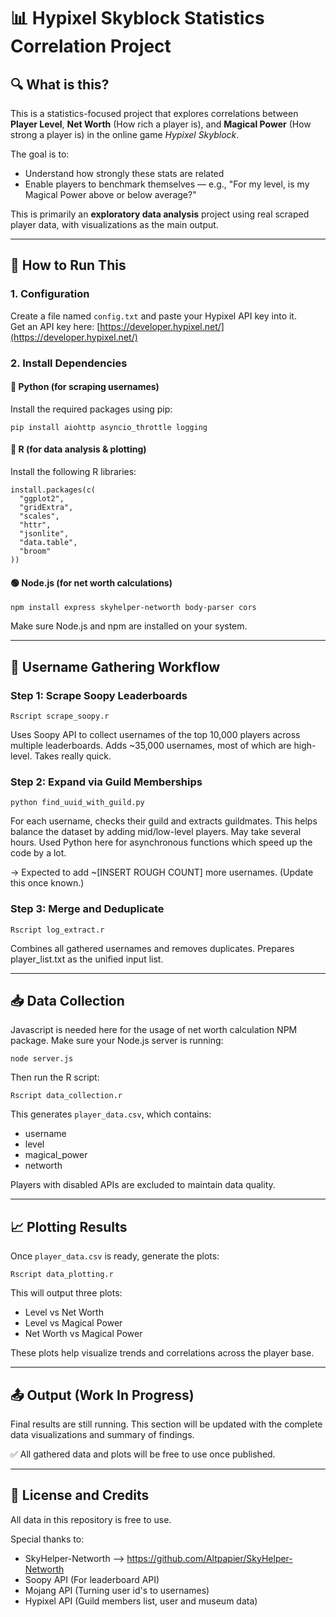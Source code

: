 # 📊 Hypixel Skyblock Statistics Correlation Project

## 🔍 What is this?
This is a statistics-focused project that explores correlations between **Player Level**, **Net Worth** (How rich a player is), and **Magical Power** (How strong a player is) in the online game *Hypixel Skyblock*.  

The goal is to:
- Understand how strongly these stats are related
- Enable players to benchmark themselves — e.g., "For my level, is my Magical Power above or below average?"

This is primarily an **exploratory data analysis** project using real scraped player data, with visualizations as the main output.

---

## 🚀 How to Run This

### 1. Configuration
Create a file named `config.txt` and paste your Hypixel API key into it.  
Get an API key here: [https://developer.hypixel.net/](https://developer.hypixel.net/)

### 2. Install Dependencies

#### 🐍 Python (for scraping usernames)
Install the required packages using pip:
```
pip install aiohttp asyncio_throttle logging
```

#### 🧮 R (for data analysis & plotting)
Install the following R libraries:
```
install.packages(c(
  "ggplot2",     
  "gridExtra",   
  "scales",     
  "httr",   
  "jsonlite",    
  "data.table",
  "broom"
))
```

#### 🟢 Node.js (for net worth calculations)
```
npm install express skyhelper-networth body-parser cors
```
Make sure Node.js and npm are installed on your system.

---

## 🔄 Username Gathering Workflow

### Step 1: Scrape Soopy Leaderboards
```
Rscript scrape_soopy.r
```
Uses Soopy API to collect usernames of the top 10,000 players across multiple leaderboards. Adds ~35,000 usernames, most of which are high-level. Takes really quick.

### Step 2: Expand via Guild Memberships
```
python find_uuid_with_guild.py
```
For each username, checks their guild and extracts guildmates. This helps balance the dataset by adding mid/low-level players. May take several hours. Used Python here for asynchronous functions which speed up the code by a lot.

→ Expected to add ~[INSERT ROUGH COUNT] more usernames. (Update this once known.)

### Step 3: Merge and Deduplicate
```
Rscript log_extract.r
```
Combines all gathered usernames and removes duplicates. Prepares player_list.txt as the unified input list.

---

## 📥 Data Collection

Javascript is needed here for the usage of net worth calculation NPM package. Make sure your Node.js server is running:
```
node server.js
```

Then run the R script:
```
Rscript data_collection.r
```

This generates `player_data.csv`, which contains:
- username
- level
- magical_power
- networth

Players with disabled APIs are excluded to maintain data quality.

---

## 📈 Plotting Results

Once `player_data.csv` is ready, generate the plots:
```
Rscript data_plotting.r
```

This will output three plots:
- Level vs Net Worth
- Level vs Magical Power
- Net Worth vs Magical Power

These plots help visualize trends and correlations across the player base.

---

## 📤 Output (Work In Progress)

Final results are still running. This section will be updated with the complete data visualizations and summary of findings.

✅ All gathered data and plots will be free to use once published.

---

## 📄 License and Credits

All data in this repository is free to use.

Special thanks to:
- SkyHelper-Networth --> https://github.com/Altpapier/SkyHelper-Networth
- Soopy API (For leaderboard API)
- Mojang API (Turning user id's to usernames)
- Hypixel API (Guild members list, user and museum data)